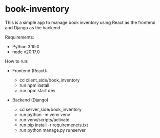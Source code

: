 # book-inventory

This is a simple app to manage book inventory using React as the frontend and Django as the backend

Requirements:
- Python 3.10.0
- node v20.17.0

How to run:
  - Frontend (React):
    - cd client_side/book_inventory
    - run npm install
    - run npm start dev

  - Backend (Django)
    - cd server_side/book_inventory
    - run python -m venv venv
    - run venv/scripts/activate
    - run pip install -r requiremenets.txt
    - run python manage.py runserver
